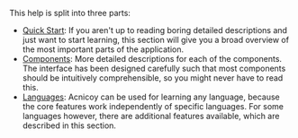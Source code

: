 This help is split into three parts:

- [Quick Start](help#Quick_Start): If you aren't up to reading boring detailed
  descriptions and just want to start learning, this section will give you a
  broad overview of the most important parts of the application.
- [Components](help#Components): More detailed descriptions for each of the
  components. The interface has been designed carefully such that most
  components should be intuitively comprehensible, so you might never have
  to read this.
- [Languages](help#Languages): Acnicoy can be used for learning any language,
  because the core features work independently of specific languages.
  For some languages however, there are additional features available, which
  are described in this section.
